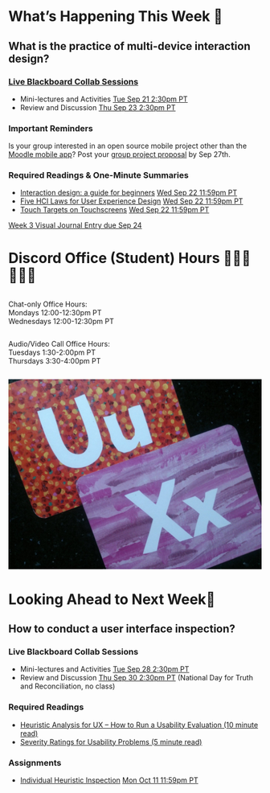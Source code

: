 
<div class=alert>

# What’s Happening This Week 💫

## What is the practice of multi-device interaction design?

### [Live Blackboard Collab Sessions](https://canvas.sfu.ca/courses/64326/external_tools/3544)

* Mini-lectures and Activities <span class='badge'> [Tue Sep 21 2:30pm PT](https://www.timeanddate.com/worldclock/fixedtime.html?msg=CMPT-363+Mini-lectures+and+Activities&iso=20210921T1430&p1=256&ah=1&am=50)</span>
* Review and Discussion <span class='badge'> [Thu Sep 23 2:30pm PT](https://www.timeanddate.com/worldclock/fixedtime.html?msg=CMPT-363+Review+and+Discussion&iso=20210923T1430&p1=256&am=50)</span>

### Important Reminders

Is your group interested in an open source mobile project other than the [Moodle mobile app](https://moodle.com/app/)? Post your [group project proposal](https://canvas.sfu.ca/courses/64326/discussion_topics/1316138) by Sep 27th.

### Required Readings & One-Minute Summaries
* [Interaction design: a guide for beginners](https://canvas.sfu.ca/courses/64326/assignments/662753) <span class='badge'> [Wed Sep 22 11:59pm PT](https://www.timeanddate.com/worldclock/fixedtime.html?msg=One-minute+Summaries+for+Week+3+Due+Date&iso=20210922T235900&p1=256)</span>     
* [Five HCI Laws for User Experience Design](https://canvas.sfu.ca/courses/64326/assignments/662754) <span class='badge'> [Wed Sep 22 11:59pm PT](https://www.timeanddate.com/worldclock/fixedtime.html?msg=One-minute+Summaries+for+Week+3+Due+Date&iso=20210922T235900&p1=256)</span>   
* [Touch Targets on Touchscreens](https://canvas.sfu.ca/courses/64326/assignments/662749) <span class='badge'> [Wed Sep 22 11:59pm PT](https://www.timeanddate.com/worldclock/fixedtime.html?msg=One-minute+Summaries+for+Week+3+Due+Date&iso=20210922T235900&p1=256)</span>   

[Week 3 Visual Journal Entry due Sep 24](https://canvas.sfu.ca/courses/64326/assignments/662768 ':class=button')

</div>

# Discord Office (Student) Hours ‍👩🏽‍💻👨🏽‍💻

<div class="row">
<div class="column">

Chat-only Office Hours:  
Mondays 12:00-12:30pm PT  
Wednesdays 12:00-12:30pm PT  

</div>
<div class="column">

Audio/Video Call Office Hours:  
Tuesdays 1:30-2:00pm PT  
Thursdays 3:30-4:00pm PT  

</div>
</div>

![UX](assets/images/12650723674_d5c85af332_k.jpg ':class=banner-image')

# Looking Ahead to Next Week🔭

## How to conduct a user interface inspection?

### Live  Blackboard Collab Sessions

* Mini-lectures and Activities <span class='badge'> [Tue Sep 28 2:30pm PT](https://www.timeanddate.com/worldclock/fixedtime.html?msg=CMPT-363+Mini-lectures+and+Activities&iso=20210928T1430&p1=256&ah=1&am=50)</span>
* Review and Discussion <span class='badge'> [Thu Sep 30 2:30pm PT](https://www.timeanddate.com/worldclock/fixedtime.html?msg=CMPT-363+Review+and+Discussion&iso=20210930T1430&p1=256&am=50)</span> (National Day for Truth and Reconciliation, no class)

### Required Readings

* [Heuristic Analysis for UX – How to Run a Usability Evaluation (10 minute read)](https://www.toptal.com/designers/usability/usability-analysis-how-to-run-a-heuristic-evaluation)  
* [Severity Ratings for Usability Problems (5 minute read)](https://www.nngroup.com/articles/how-to-rate-the-severity-of-usability-problems/)   

### Assignments
* [Individual Heuristic Inspection](https://canvas.sfu.ca/courses/64326/assignments/662758) <span class='badge'> [Mon Oct 11 11:59pm PT](https://www.timeanddate.com/worldclock/fixedtime.html?msg=CMPT-363+Individual+Heuristic+Inspection+Due+Date&iso=20211011T2359&p1=256)</span>  
